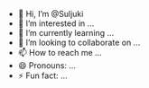 - 👋 Hi, I’m @Suljuki
- 👀 I’m interested in ...
- 🌱 I’m currently learning ...
- 💞️ I’m looking to collaborate on ...
- 📫 How to reach me ...
- 😄 Pronouns: ...
- ⚡ Fun fact: ...

<!---
Suljuki/Suljuki is a ✨ special ✨ repository because its `README.md` (this file) appears on your GitHub profile.
You can click the Preview link to take a look at your changes.
--->
